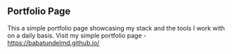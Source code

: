 ## Portfolio Page
This a simple portfolio page showcasing my stack and the tools I work with on a daily basis.
Visit my simple portfolio page - https://babatundelmd.github.io/
